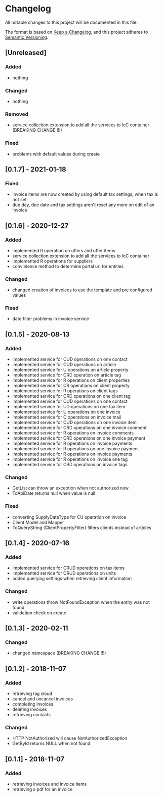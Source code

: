 # Changelog
All notable changes to this project will be documented in this file.

The format is based on [Keep a Changelog](https://keepachangelog.com/en/1.0.0/),
and this project adheres to [Semantic Versioning](https://semver.org/spec/v2.0.0.html).

## [Unreleased]
### Added
- nothing

### Changed
- nothing

### Removed
- service collection extension to add all the services to IoC container (BREAKING CHANGE !!!)

### Fixed
- problems with default values during create


## [0.1.7] - 2021-01-18
### Fixed
- invoice items are now created by using default tax settings, when tax is not set
- due day, due date and tax settings aren't reset any more on edit of an invoice


## [0.1.6] - 2020-12-27
### Added
- implemented R operation on offers and offer items
- service collection extension to add all the services to IoC container
- implemented R operations for suppliers
- convinience method to determine portal url for entities

### Changed
- changed creation of invoices to use the template and pre configured values

### Fixed
- date filter problems in invoice service


## [0.1.5] - 2020-08-13
### Added
- implemented service for CUD operations on one contact
- implemented service for CUD operations on article
- implemented service for U operations on article property
- implemented service for CRD operation on article tag
- implemented service for R operations on client properties
- implemented service for CR operations on client property
- implemented service for R operations on client tags
- implemented service for CRD operations on one client tag
- implemented service for CUD operations on one contact
- implemented service for UD operations on one tax item
- implemented service for U operations on one invoice
- implemented service for C operations on invoice mail
- implemented service for CUD operations on one invoice item
- implemented service for CRD operations on one invoice comment
- implemented service for R operations on invoice comments
- implemented service for CRD operations on one invoice payment
- implemented service for R operations on invoice payments
- implemented service for R operations on one invoice payment
- implemented service for R operations on invoice payments
- implemented service for R operations on invoice one tag
- implemented service for CRD operations on invoice tags

### Changed
- GetList can throw an exception when not authorized now
- ToApiDate returns null when value is null

### Fixed
- converting SupplyDateType for CU operation on invoice
- Client Model and Mapper
- ToQueryString (ClientPropertyFilter) filters clients instead of articles


## [0.1.4] - 2020-07-16
### Added
- implemented service for CRUD operations on tax items
- implemented service for CRUD operations on units
- added querying settings when retrieving client information

### Changed
- write operations throw NotFoundException when the entity was not found
- validation check on create


## [0.1.3] - 2020-02-11
### Changed
- changed namespace (BREAKING CHANGE !!!)


## [0.1.2] - 2018-11-07
### Added
- retrieving tag cloud
- cancel and uncancel invoices
- completing invoices
- deleting invoices
- retrieving contacts

### Changed
- HTTP NotAuthorized will cause NotAuthorizedException
- GetById returns NULL when not found


## [0.1.1] - 2018-11-07
### Added
- retrieving invoices and invoice items
- retrieving a pdf for an invoice
